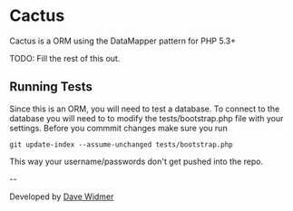 # Cactus

Cactus is a ORM using the DataMapper pattern for PHP 5.3+

TODO: Fill the rest of this out.

## Running Tests

Since this is an ORM, you will need to test a database. To connect to the database
you will need to to modify the tests/bootstrap.php file with your settings.
Before you commmit changes make sure you run

~~~
git update-index --assume-unchanged tests/bootstrap.php
~~~

This way your username/passwords don't get pushed into the repo.

--

Developed by [Dave Widmer](http://www.davewidmer.net)